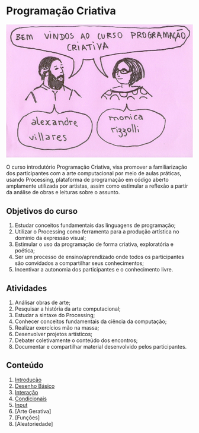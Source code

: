 # Programação Criativa

![intro](/assets/imagens/intro.jpg)

O curso introdutório Programação Criativa, visa promover a familiarização dos participantes com a arte computacional por meio de aulas práticas, usando Processing, plataforma de programação em código aberto amplamente utilizada por artistas, assim como estimular a reflexão a partir da análise de obras e leituras sobre o assunto. 

## Objetivos do curso

1. Estudar conceitos fundamentais das linguagens de programação;
2. Utilizar o Processing como ferramenta para a produção artística no domínio da expressão visual;
3. Estimular o uso da programação de forma criativa, exploratória e poética;
4. Ser um processo de ensino/aprendizado onde todos os participantes são convidados a compartilhar seus conhecimentos;
5. Incentivar a autonomia dos participantes e o conhecimento livre.

## Atividades

1. Análisar obras de arte;
2. Pesquisar a história da arte computacional;
3. Estudar a sintaxe do Processing;
4. Conhecer conceitos fundamentais da ciência da computação;
5. Realizar exercícios mão na massa;
6. Desenvolver projetos artísticos;
7. Debater coletivamente o conteúdo dos encontros;
8. Documentar e compartilhar material desenvolvido pelos participantes.

## Conteúdo

1. [Introdução](/conteudo/introducao.md)
2. [Desenho Básico](/conteudo/desenho-basico.md)
3. [Interação](/conteudo/interacao.md)
4. [Condicionais](/conteudo/condicionais.md)
5. [Input](/conteudo/input.md)
6. [Arte Gerativa]
7. [Funções]
8. [Aleatoriedade]
